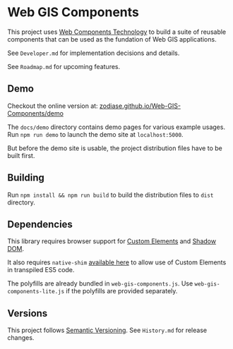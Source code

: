 # Web GIS Components

This project uses [Web Components Technology](https://developer.mozilla.org/en-US/docs/Web/Web_Components) to build a suite of reusable components that can be used as the fundation of Web GIS applications.

See `Developer.md` for implementation decisions and details.

See `Roadmap.md` for upcoming features.

## Demo

Checkout the online version at: [zodiase.github.io/Web-GIS-Components/demo](https://zodiase.github.io/Web-GIS-Components/demo/)

The `docs/demo` directory contains demo pages for various example usages. Run `npm run demo` to launch the demo site at `localhost:5000`.

But before the demo site is usable, the project distribution files have to be built first.

## Building

Run `npm install && npm run build` to build the distribution files to `dist` directory.

## Dependencies

This library requires browser support for [Custom Elements](https://developer.mozilla.org/en-US/docs/Web/Web_Components/Custom_Elements) and [Shadow DOM](https://developer.mozilla.org/en-US/docs/Web/Web_Components/Shadow_DOM).

It also requires `native-shim` [available here](https://github.com/webcomponents/custom-elements/blob/master/src/native-shim.js) to allow use of Custom Elements in transpiled ES5 code.

The polyfills are already bundled in `web-gis-components.js`. Use `web-gis-components-lite.js` if the polyfills are provided separately.

## Versions

This project follows [Semantic Versioning](http://semver.org/). See `History.md` for release changes.
